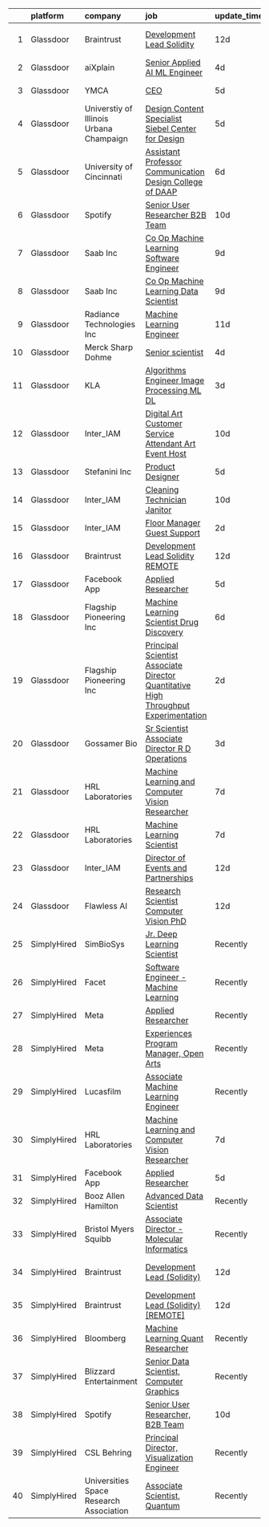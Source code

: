 

|    | platform    | company                                 | job                                                                                                                                                                                                                                                                                                                                                         | update_time   | location            |
|---:|:------------|:----------------------------------------|:------------------------------------------------------------------------------------------------------------------------------------------------------------------------------------------------------------------------------------------------------------------------------------------------------------------------------------------------------------|:--------------|:--------------------|
|  1 | Glassdoor   | Braintrust                              | [Development Lead  Solidity ](https://www.glassdoor.com/partner/jobListing.htm?pos=102&ao=1136043&s=58&guid=000001839caa561a850e5c20b005de9a&src=GD_JOB_AD&t=SR&vt=w&cs=1_e8673407&cb=1664780752718&jobListingId=1008152444208&jrtk=3-0-1geeakli5itna801-1geeaklijghr2800-f0d0dd9061a48500-)                                                                | 12d           | San Francisco, CA   |
|  2 | Glassdoor   | aiXplain                                | [Senior Applied AI ML Engineer](https://www.glassdoor.com/partner/jobListing.htm?pos=122&ao=1136043&s=58&guid=000001839caa561a850e5c20b005de9a&src=GD_JOB_AD&t=SR&vt=w&ea=1&cs=1_0c128cf9&cb=1664780752721&jobListingId=1008168388447&jrtk=3-0-1geeakli5itna801-1geeaklijghr2800-64c457933197e1bc-)                                                         | 4d            | Remote              |
|  3 | Glassdoor   | YMCA                                    | [CEO](https://www.glassdoor.com/partner/jobListing.htm?pos=120&ao=1136043&s=58&guid=000001839caa561a850e5c20b005de9a&src=GD_JOB_AD&t=SR&vt=w&cs=1_da850377&cb=1664780752720&jobListingId=1008166323653&jrtk=3-0-1geeakli5itna801-1geeaklijghr2800-ceb585c59f24cfa9-)                                                                                        | 5d            | Claryville, NY      |
|  4 | Glassdoor   | Universtiy of Illinois Urbana Champaign | [Design Content Specialist   Siebel Center for Design](https://www.glassdoor.com/partner/jobListing.htm?pos=118&ao=1136043&s=58&guid=000001839caa561a850e5c20b005de9a&src=GD_JOB_AD&t=SR&vt=w&cs=1_ba878f8a&cb=1664780752720&jobListingId=1008165316090&jrtk=3-0-1geeakli5itna801-1geeaklijghr2800-7832ef694c534d04-)                                       | 5d            | Urbana, IL          |
|  5 | Glassdoor   | University of Cincinnati                | [Assistant Professor  Communication Design  College of DAAP](https://www.glassdoor.com/partner/jobListing.htm?pos=121&ao=1136043&s=58&guid=000001839caa561a850e5c20b005de9a&src=GD_JOB_AD&t=SR&vt=w&cs=1_246ad06e&cb=1664780752720&jobListingId=1008163379498&jrtk=3-0-1geeakli5itna801-1geeaklijghr2800-7b7b98756284ec27-)                                 | 6d            | Cincinnati, OH      |
|  6 | Glassdoor   | Spotify                                 | [Senior User Researcher  B2B Team](https://www.glassdoor.com/partner/jobListing.htm?pos=112&ao=1136043&s=58&guid=000001839caa561a850e5c20b005de9a&src=GD_JOB_AD&t=SR&vt=w&cs=1_51087cfd&cb=1664780752719&jobListingId=1008156696008&jrtk=3-0-1geeakli5itna801-1geeaklijghr2800-e4fc1c9976fb5d46-)                                                           | 10d           | Remote              |
|  7 | Glassdoor   | Saab Inc                                | [Co Op  Machine Learning Software Engineer  ](https://www.glassdoor.com/partner/jobListing.htm?pos=116&ao=1136043&s=58&guid=000001839caa561a850e5c20b005de9a&src=GD_JOB_AD&t=SR&vt=w&cs=1_092a59c0&cb=1664780752720&jobListingId=1008158907210&jrtk=3-0-1geeakli5itna801-1geeaklijghr2800-234ba0b8cc64a37c-)                                                | 9d            | Remote              |
|  8 | Glassdoor   | Saab Inc                                | [Co Op  Machine Learning Data Scientist  ](https://www.glassdoor.com/partner/jobListing.htm?pos=123&ao=1136043&s=58&guid=000001839caa561a850e5c20b005de9a&src=GD_JOB_AD&t=SR&vt=w&cs=1_63337214&cb=1664780752721&jobListingId=1008158906710&jrtk=3-0-1geeakli5itna801-1geeaklijghr2800-27320908d5b7b442-)                                                   | 9d            | Remote              |
|  9 | Glassdoor   | Radiance Technologies Inc               | [Machine Learning Engineer](https://www.glassdoor.com/partner/jobListing.htm?pos=117&ao=1136043&s=58&guid=000001839caa561a850e5c20b005de9a&src=GD_JOB_AD&t=SR&vt=w&ea=1&cs=1_ed14be31&cb=1664780752720&jobListingId=1008155141417&jrtk=3-0-1geeakli5itna801-1geeaklijghr2800-85b467fc819b1285-)                                                             | 11d           | Beavercreek, OH     |
| 10 | Glassdoor   | Merck Sharp   Dohme                     | [Senior scientist](https://www.glassdoor.com/partner/jobListing.htm?pos=113&ao=1136043&s=58&guid=000001839caa561a850e5c20b005de9a&src=GD_JOB_AD&t=SR&vt=w&cs=1_9ded6caa&cb=1664780752720&jobListingId=1008168763699&jrtk=3-0-1geeakli5itna801-1geeaklijghr2800-68519f5c4ee1f43a-)                                                                           | 4d            | Boston, MA          |
| 11 | Glassdoor   | KLA                                     | [Algorithms Engineer   Image Processing   ML DL  ](https://www.glassdoor.com/partner/jobListing.htm?pos=114&ao=1136043&s=58&guid=000001839caa561a850e5c20b005de9a&src=GD_JOB_AD&t=SR&vt=w&cs=1_8dbfec2c&cb=1664780752720&jobListingId=1008171541246&jrtk=3-0-1geeakli5itna801-1geeaklijghr2800-62308c64b199b0c3-)                                           | 3d            | Ann Arbor, MI       |
| 12 | Glassdoor   | Inter_IAM                               | [Digital Art Customer Service Attendant   Art Event Host](https://www.glassdoor.com/partner/jobListing.htm?pos=103&ao=1136043&s=58&guid=000001839caa561a850e5c20b005de9a&src=GD_JOB_AD&t=SR&vt=w&ea=1&cs=1_22e29e37&cb=1664780752718&jobListingId=1008155713058&jrtk=3-0-1geeakli5itna801-1geeaklijghr2800-d2065aeaa8e424f8-)                               | 10d           | New York, NY        |
| 13 | Glassdoor   | Stefanini  Inc                          | [Product Designer](https://www.glassdoor.com/partner/jobListing.htm?pos=111&ao=1136043&s=58&guid=000001839caa561a850e5c20b005de9a&src=GD_JOB_AD&t=SR&vt=w&ea=1&cs=1_bd95e88e&cb=1664780752719&jobListingId=1008166585383&jrtk=3-0-1geeakli5itna801-1geeaklijghr2800-ea6be0aa00185b4c-)                                                                      | 5d            | Dearborn, MI        |
| 14 | Glassdoor   | Inter_IAM                               | [Cleaning Technician   Janitor](https://www.glassdoor.com/partner/jobListing.htm?pos=110&ao=1136043&s=58&guid=000001839caa561a850e5c20b005de9a&src=GD_JOB_AD&t=SR&vt=w&ea=1&cs=1_78e403c4&cb=1664780752719&jobListingId=1008156950790&jrtk=3-0-1geeakli5itna801-1geeaklijghr2800-56ff69230273e933-)                                                         | 10d           | New York, NY        |
| 15 | Glassdoor   | Inter_IAM                               | [Floor Manager   Guest Support](https://www.glassdoor.com/partner/jobListing.htm?pos=106&ao=1136043&s=58&guid=000001839caa561a850e5c20b005de9a&src=GD_JOB_AD&t=SR&vt=w&ea=1&cs=1_ade34404&cb=1664780752719&jobListingId=1008173048006&jrtk=3-0-1geeakli5itna801-1geeaklijghr2800-6baa922eff9a97fd-)                                                         | 2d            | Manhattan           |
| 16 | Glassdoor   | Braintrust                              | [Development Lead  Solidity   REMOTE ](https://www.glassdoor.com/partner/jobListing.htm?pos=105&ao=1136043&s=58&guid=000001839caa561a850e5c20b005de9a&src=GD_JOB_AD&t=SR&vt=w&cs=1_dac851ff&cb=1664780752718&jobListingId=1008151814083&jrtk=3-0-1geeakli5itna801-1geeaklijghr2800-39bc50ac480fc1f2-)                                                       | 12d           | San Francisco, CA   |
| 17 | Glassdoor   | Facebook App                            | [Applied Researcher](https://www.glassdoor.com/partner/jobListing.htm?pos=101&ao=1136043&s=58&guid=000001839caa561a850e5c20b005de9a&src=GD_JOB_AD&t=SR&vt=w&cs=1_56a85bcd&cb=1664780752718&jobListingId=1008165576017&jrtk=3-0-1geeakli5itna801-1geeaklijghr2800-9692439ab5019ecc-)                                                                         | 5d            | Remote              |
| 18 | Glassdoor   | Flagship Pioneering  Inc                | [Machine Learning Scientist  Drug Discovery](https://www.glassdoor.com/partner/jobListing.htm?pos=107&ao=1136043&s=58&guid=000001839caa561a850e5c20b005de9a&src=GD_JOB_AD&t=SR&vt=w&cs=1_bc7408a4&cb=1664780752719&jobListingId=1008163388068&jrtk=3-0-1geeakli5itna801-1geeaklijghr2800-336c29cecb77e58b-)                                                 | 6d            | Cambridge, MA       |
| 19 | Glassdoor   | Flagship Pioneering  Inc                | [Principal Scientist Associate Director   Quantitative High Throughput Experimentation](https://www.glassdoor.com/partner/jobListing.htm?pos=119&ao=1136043&s=58&guid=000001839caa561a850e5c20b005de9a&src=GD_JOB_AD&t=SR&vt=w&ea=1&cs=1_6fb8184b&cb=1664780752720&jobListingId=1008173705979&jrtk=3-0-1geeakli5itna801-1geeaklijghr2800-3a9fbb8898292c24-) | 2d            | Boston, MA          |
| 20 | Glassdoor   | Gossamer Bio                            | [Sr  Scientist Associate Director  R D Operations](https://www.glassdoor.com/partner/jobListing.htm?pos=115&ao=1136043&s=58&guid=000001839caa561a850e5c20b005de9a&src=GD_JOB_AD&t=SR&vt=w&cs=1_1e0756a6&cb=1664780752720&jobListingId=1008171431367&jrtk=3-0-1geeakli5itna801-1geeaklijghr2800-a0a720d8321d2b4d-)                                           | 3d            | San Diego, CA       |
| 21 | Glassdoor   | HRL Laboratories                        | [Machine Learning and Computer Vision Researcher](https://www.glassdoor.com/partner/jobListing.htm?pos=104&ao=1136043&s=58&guid=000001839caa561a850e5c20b005de9a&src=GD_JOB_AD&t=SR&vt=w&ea=1&cs=1_862114cc&cb=1664780752718&jobListingId=1008160664418&jrtk=3-0-1geeakli5itna801-1geeaklijghr2800-b1c74ed6af240443-)                                       | 7d            | Lost Hills, CA      |
| 22 | Glassdoor   | HRL Laboratories                        | [Machine Learning Scientist](https://www.glassdoor.com/partner/jobListing.htm?pos=108&ao=1136043&s=58&guid=000001839caa561a850e5c20b005de9a&src=GD_JOB_AD&t=SR&vt=w&ea=1&cs=1_d82a2015&cb=1664780752719&jobListingId=1008160664533&jrtk=3-0-1geeakli5itna801-1geeaklijghr2800-7e48724bcdf659b5-)                                                            | 7d            | Lost Hills, CA      |
| 23 | Glassdoor   | Inter_IAM                               | [Director of Events and Partnerships](https://www.glassdoor.com/partner/jobListing.htm?pos=109&ao=1136043&s=58&guid=000001839caa561a850e5c20b005de9a&src=GD_JOB_AD&t=SR&vt=w&ea=1&cs=1_bb79998d&cb=1664780752719&jobListingId=1008150519063&jrtk=3-0-1geeakli5itna801-1geeaklijghr2800-705fcb3a3a47fd0a-)                                                   | 12d           | Manhattan           |
| 24 | Glassdoor   | Flawless AI                             | [Research Scientist   Computer Vision  PhD](https://www.glassdoor.com/partner/jobListing.htm?pos=124&ao=1136043&s=58&guid=000001839caa561a850e5c20b005de9a&src=GD_JOB_AD&t=SR&vt=w&ea=1&cs=1_8c30c026&cb=1664780752721&jobListingId=1008152728609&jrtk=3-0-1geeakli5itna801-1geeaklijghr2800-cf841dba614715ca-)                                             | 12d           | Los Angeles, CA     |
| 25 | SimplyHired | SimBioSys                               | [Jr. Deep Learning Scientist](https://www.simplyhired.com/job/QLKBeB213mb3gEI9hwxK3u6dwygDRzLsU5l729hCydJRHwl7Zh9bqA?q=generative+art)                                                                                                                                                                                                                      | Recently      | Chicago, IL         |
| 26 | SimplyHired | Facet                                   | [Software Engineer - Machine Learning](https://www.simplyhired.com/job/rRl7LpYqGiIowLAwzbrNzMgXtXTFbKgtp-z9fo66PKEqX4Q6nYlO_w?q=generative+art)                                                                                                                                                                                                             | Recently      | San Francisco, CA   |
| 27 | SimplyHired | Meta                                    | [Applied Researcher](https://www.simplyhired.com/job/fEBHx_bjfzf6rqxoWa9Eh11hoEsdDdSVUwYrW_2Zc2pgk64DnV_Bvw?q=generative+art)                                                                                                                                                                                                                               | Recently      | Remote              |
| 28 | SimplyHired | Meta                                    | [Experiences Program Manager, Open Arts](https://www.simplyhired.com/job/3nYIB6kiNNUzFEmul4-zE0spf5Okv4gbN_ZV3YIiG5uG_o8g2ba0Pg?q=generative+art)                                                                                                                                                                                                           | Recently      | Menlo Park, CA      |
| 29 | SimplyHired | Lucasfilm                               | [Associate Machine Learning Engineer](https://www.simplyhired.com/job/NHCbzWRQ1XQtyychoSUQiroJNEZKRqDcszy7P2TGP2ughvn0n-RGgA?q=generative+art)                                                                                                                                                                                                              | Recently      | San Francisco, CA   |
| 30 | SimplyHired | HRL Laboratories                        | [Machine Learning and Computer Vision Researcher](https://www.simplyhired.com/job/5fZum6XifmrGDrfXDOuC_Lvx_Gs5BpMYm5upviIIobptsrGciLffXw?q=generative+art)                                                                                                                                                                                                  | 7d            | Lost Hills, CA      |
| 31 | SimplyHired | Facebook App                            | [Applied Researcher](https://www.simplyhired.com/job/ZIr-RAVlE9U6LJYJ1ZSbD3L_Jb_VWkVSmXglly0zAyG6gHJF50mChw?q=generative+art)                                                                                                                                                                                                                               | 5d            | Remote +1 location  |
| 32 | SimplyHired | Booz Allen Hamilton                     | [Advanced Data Scientist](https://www.simplyhired.com/job/6wXBavYp-PplJ28NFIYglO8-7dTuHiYQb0uwyejmBZfeSdLek03YvQ?q=generative+art)                                                                                                                                                                                                                          | Recently      | Adelphi, MD         |
| 33 | SimplyHired | Bristol Myers Squibb                    | [Associate Director - Molecular Informatics](https://www.simplyhired.com/job/QtWWkNjz_Cu3ZIEtJ0B9sthqkeZ5MfHKqpcgho2hq4l3uGmX674F0Q?q=generative+art)                                                                                                                                                                                                       | Recently      | San Diego, CA       |
| 34 | SimplyHired | Braintrust                              | [Development Lead (Solidity)](https://www.simplyhired.com/job/fbvQMOEt9tZwTsMI26BryTe_lXzUc0Aip_ovT3uO4CHthARKvKJfrw?q=generative+art)                                                                                                                                                                                                                      | 12d           | San Francisco, CA   |
| 35 | SimplyHired | Braintrust                              | [Development Lead (Solidity) [REMOTE]](https://www.simplyhired.com/job/sCM5rV5ogHF6mOBkNqv0XXxTNd8BS1_OxpSbpFIvM2UOBbe3tGya_w?q=generative+art)                                                                                                                                                                                                             | 12d           | San Francisco, CA   |
| 36 | SimplyHired | Bloomberg                               | [Machine Learning Quant Researcher](https://www.simplyhired.com/job/VPoBWZeqtsL_I-8lUeUVH-XyL3kFT6mMxT20wo9--CNiv9Uav37p5Q?q=generative+art)                                                                                                                                                                                                                | Recently      | New York, NY        |
| 37 | SimplyHired | Blizzard Entertainment                  | [Senior Data Scientist, Computer Graphics](https://www.simplyhired.com/job/FiskW-Gz-FCAVeSnphMRdyWJsI2KrVP0qig6JTACI2hq1lHJkEOfoA?q=generative+art)                                                                                                                                                                                                         | Recently      | Irvine, CA          |
| 38 | SimplyHired | Spotify                                 | [Senior User Researcher, B2B Team](https://www.simplyhired.com/job/-NU0kTZXtQdttxmJx6gIBTEXHzZymydZOX5IHkHj1VHBZZjBgYlpVw?q=generative+art)                                                                                                                                                                                                                 | 10d           | Remote              |
| 39 | SimplyHired | CSL Behring                             | [Principal Director, Visualization Engineer](https://www.simplyhired.com/job/66To39B-aW1ZVpkguA8LB7tZ4aa0AS3g0T7AHo8fidQCUazVBTcGag?q=generative+art)                                                                                                                                                                                                       | Recently      | King of Prussia, PA |
| 40 | SimplyHired | Universities Space Research Association | [Associate Scientist, Quantum](https://www.simplyhired.com/job/A_kNwmPauICIfo5Qu5V7PVE0zdmhMpn6G33lWYk4RtzR6S2AfVqQ5A?q=generative+art)                                                                                                                                                                                                                     | Recently      | Mountain View, CA   |